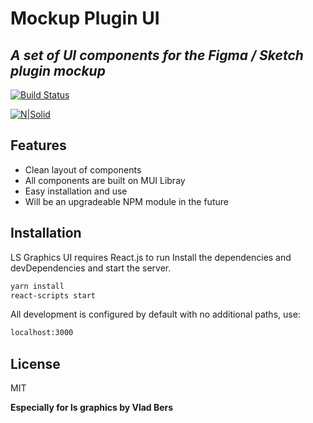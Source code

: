 # Mockup Plugin UI
## _A set of UI components for the Figma / Sketch plugin mockup_
[![Build Status](https://travis-ci.org/joemccann/dillinger.svg?branch=master)](https://vercel.com/ui-lsgraphics/testbuildlsui/Fd3HV6NcQK3S6kj5ukcJiV7nPNb8)

[![N|Solid](https://cldup.com/dTxpPi9lDf.thumb.png)](https://nodesource.com/products/nsolid)



## Features

- Clean layout of components
- All components are built on MUI Libray
- Easy installation and use
- Will be an upgradeable NPM module in the future

## Installation

LS Graphics UI requires React.js to run
Install the dependencies and devDependencies and start the server.

```sh
yarn install
react-scripts start
```

All development is configured by default with no additional paths, use:

```sh
localhost:3000
```

## License

MIT

**Especially for ls graphics by Vlad Bers**

[//]: # (These are reference links used in the body of this note and get stripped out when the markdown processor does its job. There is no need to format nicely because it shouldn't be seen. Thanks SO - http://stackoverflow.com/questions/4823468/store-comments-in-markdown-syntax)

[dill]: <https://github.com/joemccann/dillinger>
[git-repo-url]: <https://github.com/joemccann/dillinger.git>
[john gruber]: <http://daringfireball.net>
[df1]: <http://daringfireball.net/projects/markdown/>
[markdown-it]: <https://github.com/markdown-it/markdown-it>
[Ace Editor]: <http://ace.ajax.org>
[node.js]: <http://nodejs.org>
[Twitter Bootstrap]: <http://twitter.github.com/bootstrap/>
[jQuery]: <http://jquery.com>
[@tjholowaychuk]: <http://twitter.com/tjholowaychuk>
[express]: <http://expressjs.com>
[AngularJS]: <http://angularjs.org>
[Gulp]: <http://gulpjs.com>

[PlDb]: <https://github.com/joemccann/dillinger/tree/master/plugins/dropbox/README.md>
[PlGh]: <https://github.com/joemccann/dillinger/tree/master/plugins/github/README.md>
[PlGd]: <https://github.com/joemccann/dillinger/tree/master/plugins/googledrive/README.md>
[PlOd]: <https://github.com/joemccann/dillinger/tree/master/plugins/onedrive/README.md>
[PlMe]: <https://github.com/joemccann/dillinger/tree/master/plugins/medium/README.md>
[PlGa]: <https://github.com/RahulHP/dillinger/blob/master/plugins/googleanalytics/README.md>
